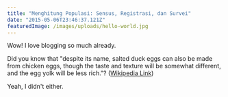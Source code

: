 ```yaml
---
title: "Menghitung Populasi: Sensus, Registrasi, dan Survei"
date: "2015-05-06T23:46:37.121Z"
featuredImage: /images/uploads/hello-world.jpg
---
```


Wow! I love blogging so much already.

Did you know that "despite its name, salted duck eggs can also be made from
chicken eggs, though the taste and texture will be somewhat different, and the
egg yolk will be less rich."?
([Wikipedia Link](https://en.wikipedia.org/wiki/Salted_duck_egg))

Yeah, I didn't either.
